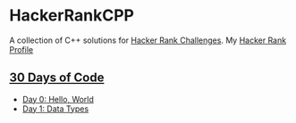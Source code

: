 # HackerRankCPP
A collection of C++ solutions for [Hacker Rank Challenges](https://www.hackerrank.com). My [Hacker Rank Profile](https://www.hackerrank.com/sbashar)

## [30 Days of Code](https://www.hackerrank.com/domains/tutorials/30-days-of-code)
* [Day 0: Hello, World](https://www.hackerrank.com/challenges/30-hello-world)
* [Day 1: Data Types](https://www.hackerrank.com/challenges/30-data-types)

